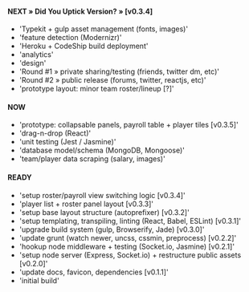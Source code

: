 

#### NEXT » Did You Uptick Version? » [v0.3.4]

- 'Typekit + gulp asset management (fonts, images)'
- 'feature detection (Modernizr)'
- 'Heroku + CodeShip build deployment'
- 'analytics'
- 'design'
- 'Round #1 » private sharing/testing (friends, twitter dm, etc)'
- 'Round #2 » public release (forums, twitter, reactjs, etc)'
- 'prototype layout: minor team roster/lineup [?]'


#### NOW

- 'prototype: collapsable panels, payroll table + player tiles [v0.3.5]'
- 'drag-n-drop (React)'
- 'unit testing (Jest / Jasmine)'
- 'database model/schema (MongoDB, Mongoose)'
- 'team/player data scraping (salary, images)'


#### READY

- 'setup roster/payroll view switching logic [v0.3.4]'
- 'player list + roster panel layout [v0.3.3]'
- 'setup base layout structure (autoprefixer) [v0.3.2]'
- 'setup templating, transpiling, linting (React, Babel, ESLint) [v0.3.1]'
- 'upgrade build system (gulp, Browserify, Jade) [v0.3.0]'
- 'update grunt (watch newer, uncss, cssmin, preprocess) [v0.2.2]'
- 'hookup node middleware + testing (Socket.io, Jasmine) [v0.2.1]'
- 'setup node server (Express, Socket.io) + restructure public assets [v0.2.0]'
- 'update docs, favicon, dependencies [v0.1.1]'
- 'initial build'
